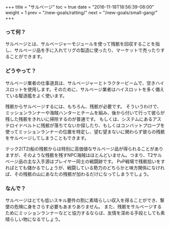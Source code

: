 +++
title = "サルベージ"
toc = true
date = "2016-11-18T18:56:39-08:00"
weight = 1
prev = "/new-goals/ratting/"
next = "/new-goals/small-gang/"
+++

### って何？

サルベージとは、サルベージャーモジュールを使って残骸を回収することを指し、サルベージ品を手に入れてリグの製造に使ったり、マーケットで売ったりすることができます。

### どうやって？

サルベージ業者の仕事道具は、サルベージャーとトラクタービームで、空きハイスロットを使用します。そのために、サルベージ業者はハイスロットを多く備えている駆逐艦をよく使います。

残骸からサルベージするには、もちろん、残骸が必要です。 そういうわけで、ミッションランナーや海賊ハンターとチームを組み、後から付いて行って彼らが残した残骸をきれいに掃除するのが普通です。 もしくは、システムにあるアステロイドベルトに残骸が落ちてないか探したり、もしくはコンバットプローブを使ってミッションランナーの位置を特定し、望む望まないに関わらず彼らの残骸をサルベージしてしまうこともできます。

テック2(T2)船の残骸からは特別に高価値なサルベージ品が得られることがありますが、そのような残骸を残すNPC海賊はほとんどいません。つまり、T2サルベージ品の主な入手源はプレイヤー同士の戦闘跡です。 PvP戦場で残骸拾いをすればとても儲かるでしょうが、戦闘している勢力のどちらかと味方関係になければ、その残骸の山にあなたの残骸が加わるだけになってしまうでしょう。

### なんで？

サルベージはとても低いスキル要件の割に素晴らしい収入を得ることができ、撃墜の危険に身をさらす必要もあまりありません。 また、残骸をサルベージするためにミッションランナーなどと協力するならば、友情を深める手段としても素晴らしい物になるでしょう。